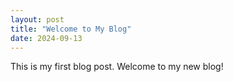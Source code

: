 ```yaml
---
layout: post
title: "Welcome to My Blog"
date: 2024-09-13
---
```


This is my first blog post. Welcome to my new blog!
